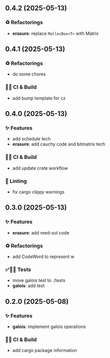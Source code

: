 ## 0.4.2 (2025-05-13)

### ♻️ Refactorings

- **erasure**: replace `MallocBox<T>` with Matrix

## 0.4.1 (2025-05-13)

### ♻️ Refactorings

- do some chores

### 💚👷 CI & Build

- add bump template for cz

## 0.4.0 (2025-05-13)

### ✨ Features

- add schedule tech
- **erasure**: add cauchy code and bitmatrix tech

### 💚👷 CI & Build

- add update crate workflow

### 🚨 Linting

- fix cargo clippy warnings

## 0.3.0 (2025-05-13)

### ✨ Features

- **erasure**: add reed-sol code

### ♻️ Refactorings

- add CodeWord to represent w

### ✅🤡🧪 Tests

- move galois test to ./tests
- **galois**: add test

## 0.2.0 (2025-05-08)

### ✨ Features

- **galois**: implement galois operations

### 💚👷 CI & Build

- add cargo package information
